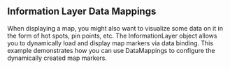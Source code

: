 ## Information Layer Data Mappings
When displaying a map, you might also want to visualize some data on it in the form of hot spots, pin points, etc. The InformationLayer object allows you to dynamically load and display map markers via data binding. This example demonstrates how you can use DataMappings to configure the dynamically created map markers.

[//]: <keywords:HotSpot, ToolTip, Marker>
